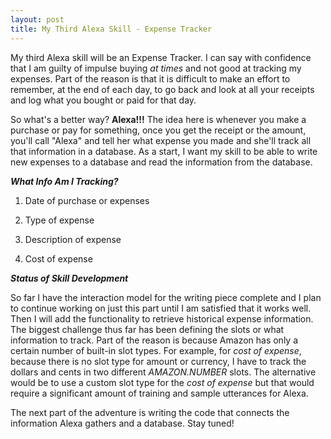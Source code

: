 ```yaml
---
layout: post
title: My Third Alexa Skill - Expense Tracker
---
```


My third Alexa skill will be an Expense Tracker. I can say with confidence that I am guilty of impulse buying *at times* and not good at tracking my expenses. Part of the reason is that it is difficult to make an effort to remember, at the end of each day, to go back and look at all your receipts and log what you bought or paid for that day.

So what's a better way? **Alexa!!!** The idea here is whenever you make a purchase or pay for something, once you get the receipt or the amount, you'll call "Alexa" and tell her what expense you made and she'll track all that  information in a database. As a start, I want my skill to be able to write new expenses to a database and read the information from the database.

***What Info Am I Tracking?***

1. Date of purchase or expenses

2. Type of expense

3. Description of expense

4. Cost of expense

***Status of Skill Development***

So far I have the interaction model for the writing piece complete and I plan to continue working on just this part until I am satisfied that it works well. Then I will add the functionality to retrieve historical expense information. The biggest challenge thus far has been defining the slots or what information to track. Part of the reason is because Amazon has only a certain number of built-in slot types. For example, for *cost of expense*, because there is no slot type for amount or currency, I have to track the dollars and cents in two different *AMAZON.NUMBER* slots. The alternative would be to use a custom slot type for the *cost of expense* but that would require a significant amount of training and sample utterances for Alexa.

The next part of the adventure is writing the code that connects the information Alexa gathers and a database. Stay tuned!
